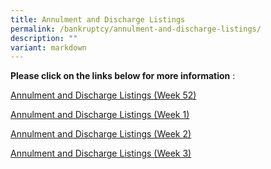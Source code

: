 ```yaml
---
title: Annulment and Discharge Listings
permalink: /bankruptcy/annulment-and-discharge-listings/
description: ""
variant: markdown
---
```

**Please click on the links below for more information**&nbsp;:<br>


[Annulment and Discharge Listings (Week 52)](/files/291223AnnulmentandDischargeListingsdated19December2023.pdf)

[Annulment and Discharge Listings (Week 1)](/files/040124AnnulmentandDischargeListingsWeek1.pdf)

[Annulment and Discharge Listings (Week 2)](/files/AnnulmentandDischargeListingsWeek2.pdf)

[Annulment and Discharge Listings (Week 3)](/files/180124AnnulmentandDischargeListingsWeek3.pdf)